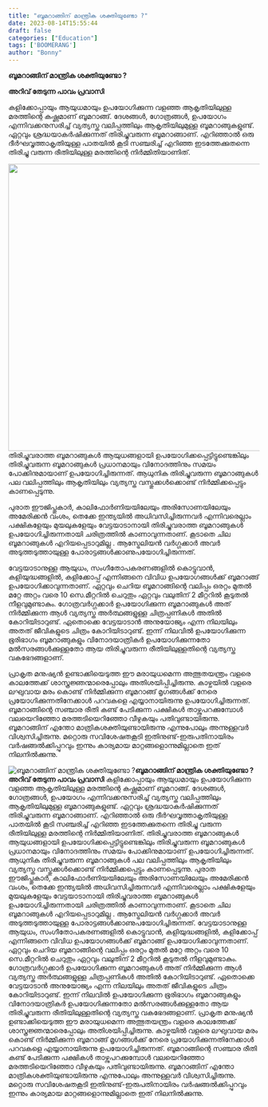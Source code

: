 ```yaml
---
title: "ബൂമറാങ്ങിന് മാന്ത്രിക ശക്തിയുണ്ടോ ?"
date: 2023-08-14T15:55:44
draft: false
categories: ["Education"]
tags: ['BOOMERANG']
author: "Bonny"
---
```


<strong>ബൂമറാങ്ങിന് മാന്ത്രിക ശക്തിയുണ്ടോ ?</strong>

<strong>അറിവ് തേടുന്ന പാവം പ്രവാസി</strong>

കളിക്കോപ്പായും ആയുധമായും ഉപയോഗിക്കുന്ന വളഞ്ഞ ആകൃതിയിലുള്ള മരത്തിന്റെ കഷ്ണമാണ്‌ ബൂമറാങ്ങ്. ദേശങ്ങൾ, ഗോത്രങ്ങൾ, ഉപയോഗം എന്നിവക്കനുസരിച്ച് വ്യത്യസ്ത വലിപ്പത്തിലും ആകൃതിയിലുമുള്ള ബൂമറാങ്ങുകളുണ്ട്. ഏറ്റവും ശ്രദ്ധയാകർഷിക്കുന്നത് തിരിച്ചുവരുന്ന ബൂമറാങ്ങാണ്‌. എറിഞ്ഞാൽ ഒരു ദീർഘവൃത്താകൃതിയുള്ള പാതയിൽ കൂടി സഞ്ചരിച്ച് എറിഞ്ഞ ഇടത്തേക്കുതന്നെ തിരിച്ചു വരുന്ന രീതിയിലുള്ള മരത്തിന്റെ നിർമ്മിതിയാണിത്.

<a href="http://13.232.38.164/wp-content/uploads/2023/08/dqdffff-6.jpg"><img class="size-large wp-image-407653 aligncenter" src="http://13.232.38.164/wp-content/uploads/2023/08/dqdffff-6-1024x576.jpg" alt="" width="1024" height="576" /></a>തിരിച്ചുവരാത്ത ബൂമറാങ്ങുകൾ ആയുധങ്ങളായി ഉപയോഗിക്കപ്പെട്ടിട്ടുണ്ടെങ്കിലും തിരിച്ചുവരുന്ന ബൂമറാങ്ങുകൾ പ്രധാനമായും വിനോദത്തിനും സമയം പോക്കിനുമായാണ് ഉപയോഗിച്ചിരുന്നത്. ആധുനിക തിരിച്ചുവരുന്ന ബൂമറാങ്ങുകൾ പല വലിപ്പത്തിലും ആകൃതിയിലും വ്യത്യസ്ത വസ്തുക്കൾക്കൊണ്ട് നിർമ്മിക്കപ്പെട്ടും കാണപ്പെടുന്നു.

പുരാത ഈജിപ്തുകാർ, കാലിഫോർണിയയിലേയും അരിസോണയിലേയും അമേരിക്കൻ വംശം, തെക്കേ ഇന്ത്യയിൽ അധിവസിച്ചിരുന്നവർ എന്നിവരെല്ലാം പക്ഷികളേയും മുയലുകളേയും വേട്ടയാടാനായി തിരിച്ചുവരാത്ത ബൂമറാങ്ങുകൾ ഉപയോഗിച്ചിരുന്നതായി ചരിത്രത്തിൽ കാണാവുന്നതാണ്‌. കൂടാതെ ചില ബൂമറാങ്ങുകൾ എറിയപ്പെടാറുമില്ല . ആസ്ട്രേലിയൻ വർഗ്ഗക്കാർ അവർ അടുത്തടുത്തായുള്ള പോരാട്ടങ്ങൾക്കാണുപയോഗിച്ചിരുന്നത്.

വേട്ടയാടാനുള്ള ആയുധം, സംഗീതോപകരണങ്ങളിൽ കൊട്ടുവാൻ, കളിയുദ്ധങ്ങളിൽ, കളിക്കോപ്പ് എന്നിങ്ങനെ വിവിധ ഉപയോഗങ്ങൾക്ക് ബൂമറാങ്ങ് ഉപയോഗിക്കാവുന്നതാണ്‌. ഏറ്റവും ചെറിയ ബൂമറാങ്ങിന്റെ വലിപ്പം ഒരറ്റം മുതൽ മറ്റേ അറ്റം വരെ 10 സെ.മീറ്ററിൽ ചെറുതും ഏറ്റവും വലുതിന് 2 മീറ്ററിൽ കൂടുതൽ നീളവുമുണ്ടാകും. ഗോത്രവർഗ്ഗക്കാർ ഉപയോഗിക്കുന്ന ബൂമറാങ്ങുകൾ അത് നിർമ്മിക്കുന്ന ആൾ വ്യത്യസ്ത അർത്ഥങ്ങളുള്ള ചിത്രപ്പണികൾ അതിൽ കോറിയിടാറുണ്ട്. ഏതൊക്കെ വേട്ടയാടാൻ അനുയോജ്യം എന്ന നിലയിലും അതത് ജീവികളുടെ ചിത്രം കോറിയിടാറുണ്ട്. ഇന്ന് നിലവിൽ ഉപയോഗിക്കുന്ന ഭൂരിഭാഗം ബൂമറാങ്ങുകളും വിനോദയാത്രികർ ഉപയോഗിക്കുന്നതോ മൽസരങ്ങൾക്കുള്ളതോ ആയ തിരിച്ചുവരുന്ന രീതിയിലുള്ളതിന്റെ വ്യത്യസ്ത വകഭേദങ്ങളാണ്‌.

പ്രാകൃത മനുഷ്യൻ ഉണ്ടാക്കിയെടുത്ത ഈ മരായുധമെന്ന അത്ഭുതയന്ത്രം വളരെ കാലത്തേക്ക് ശാസ്ത്രജ്ഞന്മാരെപ്പോലും അതിശയിപ്പിച്ചിരുന്നു. കാഴ്ചയിൽ വളരെ ലഘുവായ മരം കൊണ്ട് നിർമ്മിക്കുന്ന ബൂമറാങ്ങ് മൃഗങ്ങൾക്ക് നേരെ പ്രയോഗിക്കുന്നതിനേക്കാൾ പറവകളെ എയ്യാനായിരുന്നു ഉപയോഗിച്ചിരുന്നത്. ബൂമറാങ്ങിന്റെ സഞ്ചാര രീതി കണ്ട് പേടിക്കുന്ന പക്ഷികൾ താഴ്ന്നുപറക്കുമ്പോൾ വലയെറിഞ്ഞോ മരത്തടിയെറിഞ്ഞോ വീഴുകയും പതിവുണ്ടായിരുന്നു. ബൂമറാങ്ങിന് എന്തോ മാത്രികശക്തിയുണ്ടായിരുന്നു എന്നുപോലും അന്നുള്ളവർ വിശ്വസിച്ചിരുന്നു. മറ്റൊരു സവിശേഷതകൂടി ഇതിനുണ്ട്-ഇരുപതിനായിരം വർഷങ്ങൽക്കിപ്പുറവും ഇന്നും കാര്യമായ മാറ്റങ്ങളൊന്നുമില്ലാതെ ഇത് നിലനിൽക്കുന്നു.


![ബൂമറാങ്ങിന് മാന്ത്രിക ശക്തിയുണ്ടോ ?](http://13.232.38.164/wp-content/uploads/2023/08/dqdffff-6-1024x576.jpg)**ബൂമറാങ്ങിന് മാന്ത്രിക ശക്തിയുണ്ടോ ?** **അറിവ് തേടുന്ന പാവം പ്രവാസി** കളിക്കോപ്പായും ആയുധമായും ഉപയോഗിക്കുന്ന വളഞ്ഞ ആകൃതിയിലുള്ള മരത്തിന്റെ കഷ്ണമാണ്‌ ബൂമറാങ്ങ്. ദേശങ്ങൾ, ഗോത്രങ്ങൾ, ഉപയോഗം എന്നിവക്കനുസരിച്ച് വ്യത്യസ്ത വലിപ്പത്തിലും ആകൃതിയിലുമുള്ള ബൂമറാങ്ങുകളുണ്ട്. ഏറ്റവും ശ്രദ്ധയാകർഷിക്കുന്നത് തിരിച്ചുവരുന്ന ബൂമറാങ്ങാണ്‌. എറിഞ്ഞാൽ ഒരു ദീർഘവൃത്താകൃതിയുള്ള പാതയിൽ കൂടി സഞ്ചരിച്ച് എറിഞ്ഞ ഇടത്തേക്കുതന്നെ തിരിച്ചു വരുന്ന രീതിയിലുള്ള മരത്തിന്റെ നിർമ്മിതിയാണിത്. [](http://13.232.38.164/wp-content/uploads/2023/08/dqdffff-6.jpg)തിരിച്ചുവരാത്ത ബൂമറാങ്ങുകൾ ആയുധങ്ങളായി ഉപയോഗിക്കപ്പെട്ടിട്ടുണ്ടെങ്കിലും തിരിച്ചുവരുന്ന ബൂമറാങ്ങുകൾ പ്രധാനമായും വിനോദത്തിനും സമയം പോക്കിനുമായാണ് ഉപയോഗിച്ചിരുന്നത്. ആധുനിക തിരിച്ചുവരുന്ന ബൂമറാങ്ങുകൾ പല വലിപ്പത്തിലും ആകൃതിയിലും വ്യത്യസ്ത വസ്തുക്കൾക്കൊണ്ട് നിർമ്മിക്കപ്പെട്ടും കാണപ്പെടുന്നു. പുരാത ഈജിപ്തുകാർ, കാലിഫോർണിയയിലേയും അരിസോണയിലേയും അമേരിക്കൻ വംശം, തെക്കേ ഇന്ത്യയിൽ അധിവസിച്ചിരുന്നവർ എന്നിവരെല്ലാം പക്ഷികളേയും മുയലുകളേയും വേട്ടയാടാനായി തിരിച്ചുവരാത്ത ബൂമറാങ്ങുകൾ ഉപയോഗിച്ചിരുന്നതായി ചരിത്രത്തിൽ കാണാവുന്നതാണ്‌. കൂടാതെ ചില ബൂമറാങ്ങുകൾ എറിയപ്പെടാറുമില്ല . ആസ്ട്രേലിയൻ വർഗ്ഗക്കാർ അവർ അടുത്തടുത്തായുള്ള പോരാട്ടങ്ങൾക്കാണുപയോഗിച്ചിരുന്നത്. വേട്ടയാടാനുള്ള ആയുധം, സംഗീതോപകരണങ്ങളിൽ കൊട്ടുവാൻ, കളിയുദ്ധങ്ങളിൽ, കളിക്കോപ്പ് എന്നിങ്ങനെ വിവിധ ഉപയോഗങ്ങൾക്ക് ബൂമറാങ്ങ് ഉപയോഗിക്കാവുന്നതാണ്‌. ഏറ്റവും ചെറിയ ബൂമറാങ്ങിന്റെ വലിപ്പം ഒരറ്റം മുതൽ മറ്റേ അറ്റം വരെ 10 സെ.മീറ്ററിൽ ചെറുതും ഏറ്റവും വലുതിന് 2 മീറ്ററിൽ കൂടുതൽ നീളവുമുണ്ടാകും. ഗോത്രവർഗ്ഗക്കാർ ഉപയോഗിക്കുന്ന ബൂമറാങ്ങുകൾ അത് നിർമ്മിക്കുന്ന ആൾ വ്യത്യസ്ത അർത്ഥങ്ങളുള്ള ചിത്രപ്പണികൾ അതിൽ കോറിയിടാറുണ്ട്. ഏതൊക്കെ വേട്ടയാടാൻ അനുയോജ്യം എന്ന നിലയിലും അതത് ജീവികളുടെ ചിത്രം കോറിയിടാറുണ്ട്. ഇന്ന് നിലവിൽ ഉപയോഗിക്കുന്ന ഭൂരിഭാഗം ബൂമറാങ്ങുകളും വിനോദയാത്രികർ ഉപയോഗിക്കുന്നതോ മൽസരങ്ങൾക്കുള്ളതോ ആയ തിരിച്ചുവരുന്ന രീതിയിലുള്ളതിന്റെ വ്യത്യസ്ത വകഭേദങ്ങളാണ്‌. പ്രാകൃത മനുഷ്യൻ ഉണ്ടാക്കിയെടുത്ത ഈ മരായുധമെന്ന അത്ഭുതയന്ത്രം വളരെ കാലത്തേക്ക് ശാസ്ത്രജ്ഞന്മാരെപ്പോലും അതിശയിപ്പിച്ചിരുന്നു. കാഴ്ചയിൽ വളരെ ലഘുവായ മരം കൊണ്ട് നിർമ്മിക്കുന്ന ബൂമറാങ്ങ് മൃഗങ്ങൾക്ക് നേരെ പ്രയോഗിക്കുന്നതിനേക്കാൾ പറവകളെ എയ്യാനായിരുന്നു ഉപയോഗിച്ചിരുന്നത്. ബൂമറാങ്ങിന്റെ സഞ്ചാര രീതി കണ്ട് പേടിക്കുന്ന പക്ഷികൾ താഴ്ന്നുപറക്കുമ്പോൾ വലയെറിഞ്ഞോ മരത്തടിയെറിഞ്ഞോ വീഴുകയും പതിവുണ്ടായിരുന്നു. ബൂമറാങ്ങിന് എന്തോ മാത്രികശക്തിയുണ്ടായിരുന്നു എന്നുപോലും അന്നുള്ളവർ വിശ്വസിച്ചിരുന്നു. മറ്റൊരു സവിശേഷതകൂടി ഇതിനുണ്ട്-ഇരുപതിനായിരം വർഷങ്ങൽക്കിപ്പുറവും ഇന്നും കാര്യമായ മാറ്റങ്ങളൊന്നുമില്ലാതെ ഇത് നിലനിൽക്കുന്നു.
